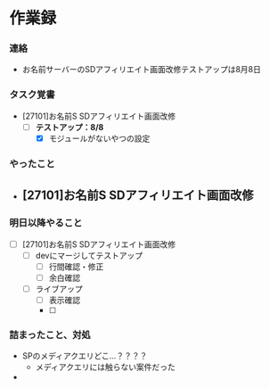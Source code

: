 # 作業録  


### 連絡
- お名前サーバーのSDアフィリエイト画面改修テストアップは8月8日

### タスク覚書
- [27101]お名前S SDアフィリエイト画面改修
	- [ ] **テストアップ：8/8**
		- [x] モジュールがないやつの設定

### やったこと 
-  [27101]お名前S SDアフィリエイト画面改修
	- 

### 明日以降やること
- [ ] [27101]お名前S SDアフィリエイト画面改修
	- [ ] devにマージしてテストアップ
		- [ ] 行間確認・修正
		- [ ] 余白確認
	- [ ] ライブアップ
		- [ ] 表示確認
		- [ ] 


### 詰まったこと、対処
- SPのメディアクエリどこ…？？？？
	- メディアクエリには触らない案件だった
- 
